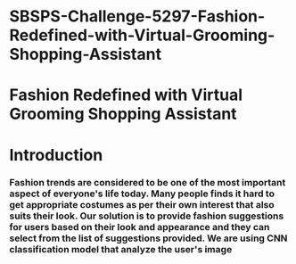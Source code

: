 # SBSPS-Challenge-5297-Fashion-Redefined-with-Virtual-Grooming-Shopping-Assistant

# Fashion Redefined with Virtual Grooming Shopping Assistant

# Introduction
### Fashion trends are considered to be one of the most important aspect of everyone's life today. Many people finds it hard to get appropriate costumes as per their own interest that also suits their look. Our solution is to provide fashion suggestions for users based on their look and appearance and they can select from the list of suggestions provided. We are using CNN classification model that analyze the user's image
